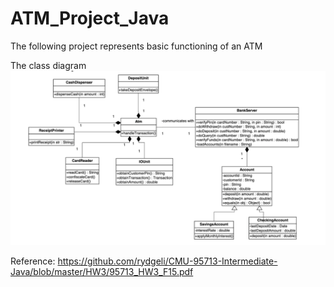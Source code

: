 # ATM_Project_Java
The following project represents basic functioning of an ATM

The class diagram 
![](ERD.png)

Reference:
https://github.com/rydgeli/CMU-95713-Intermediate-Java/blob/master/HW3/95713_HW3_F15.pdf
